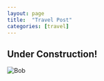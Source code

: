 ```yaml
---
layout: page
title:  "Travel Post"
categories: [travel]
---
```


## Under Construction!
<img alt="Bob" src="//i.imgur.com/3nkPCfp.gif" style="max-width: 100%; min-height: 360px;" original-title="">
